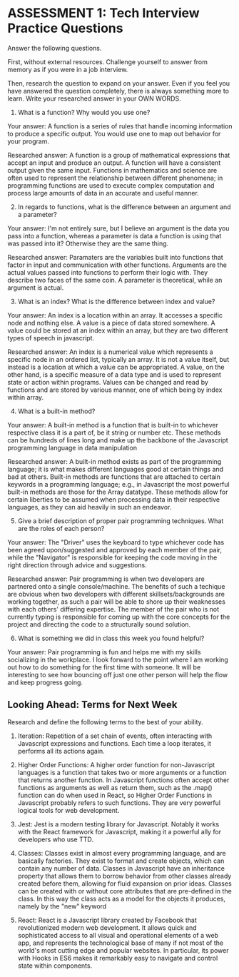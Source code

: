 # ASSESSMENT 1: Tech Interview Practice Questions
Answer the following questions.

First, without external resources. Challenge yourself to answer from memory as if you were in a job interview.

Then, research the question to expand on your answer. Even if you feel you have answered the question completely, there is always something more to learn. Write your researched answer in your OWN WORDS.

1. What is a function? Why would you use one?

  Your answer: A function is a series of rules that handle incoming information to produce a specific output. You would use one to map out behavior for your program.

  Researched answer: A function is a group of mathematical expressions that accept an input and produce an output. A function will have a consistent output given the same input. Functions in mathematics
                    and science are often used to represent the relationship between different phenomena; in programming functions are used to execute complex computation and process large
                    amounts of data in an accurate and useful manner.



2. In regards to functions, what is the difference between an argument and a parameter?

  Your answer: I'm not entirely sure, but I believe an argument is the data you pass into a function, whereas a parameter is data a function is using that was passed into it? Otherwise they are the same thing.

  Researched answer: Paramaters are the variables built into functions that factor in input and communication with other functions. Arguments are the actual values passed into functions to perform
                    their logic with. They describe two faces of the same coin. A parameter is theoretical, while an argument is actual.



3. What is an index? What is the difference between index and value?

  Your answer: An index is a location within an array. It accesses a specific node and nothing else. A value is a piece of data stored somewhere. A value could be stored at an index within an array, but they are two different types of speech in javascript.

  Researched answer: An index is a numerical value which represents a specific node in an ordered list, typically an array. It is not a value itself, but instead is a location at which a value can be
                      appropriated. A value, on the other hand, is a specific measure of a data type and is used to represent state or action within programs. Values can be changed and read by functions
                      and are stored by various manner, one of which being by index within array.



4. What is a built-in method?

  Your answer: A built-in method is a function that is built-in to whichever respective class it is a part of, be it string or number etc. These methods can be hundreds of lines long and make up the backbone of the Javascript programming language in data manipulation

  Researched answer: A built-in method exists as part of the programming language; it is what makes different languages good at certain things and bad at others. Built-in methods are functions that
                    are attached to certain keywords in a programming language; e.g., in Javascript the most powerful built-in methods are those for the Array datatype. These methods allow for certain
                    liberties to be assumed when processing data in their respective languages, as they can aid heavily in such an endeavor.



5. Give a brief description of proper pair programming techniques. What are the roles of each person?

  Your answer: The "Driver" uses the keyboard to type whichever code has been agreed upon/suggested and approved by each member of the pair, while the "Navigator" is responsible for keeping the code
                moving in the right direction through advice and suggestions.

  Researched answer: Pair programming is when two developers are partnered onto a single console/machine. The benefits of such a techique are obvious when two developers with different
                      skillsets/backgrounds are working together, as such a pair will be able to shore up their weaknesses with each others' differing expertise. The member of the pair who is not
                      currently typing is responsible for coming up with the core concepts for the project and directing the code to a structurally sound solution.



6. What is something we did in class this week you found helpful?

  Your answer: Pair programming is fun and helps me with my skills socializing in the workplace. I look forward to the point where I am working out how to do something for the first time with someone.
                It will be interesting to see how bouncing off just one other person will help the flow and keep progress going.



## Looking Ahead: Terms for Next Week

Research and define the following terms to the best of your ability.

1. Iteration: Repetition of a set chain of events, often interacting with Javascript expressions and functions. Each time a loop iterates, it performs all its actions again.

2. Higher Order Functions: A higher order function for non-Javascript languages is a function that takes two or more arguments or a function that returns another function. In Javascript functions
                            often accept other functions as arguments as well as return them, such as the .map() function can do when used in React, so Higher Order Functions in Javascript
                            probably refers to such functions. They are very powerful logical tools for web development.

3. Jest: Jest is a modern testing library for Javascript. Notably it works with the React framework for Javascript, making it a powerful ally for developers who use TTD.

4. Classes: Classes exist in almost every programming language, and are basically factories. They exist to format and create objects, which can contain any number of data. Classes in Javascript
            have an inheritance property that allows them to borrow behavior from other classes already created before them, allowing for fluid expansion on prior ideas. Classes can be created with
            or without core attributes that are pre-defined in the class. In this way the class acts as a model for the objects it produces, namely by the "new" keyword

5. React: React is a Javascript library created by Facebook that revolutionized modern web development. It allows quick and sophisticated access to all visual and operational elements of
          a web app, and represents the technological base of many if not most of the world's most cutting edge and popular websites. In particular, its power with Hooks in ES6 makes it
          remarkably easy to navigate and control state within components.
